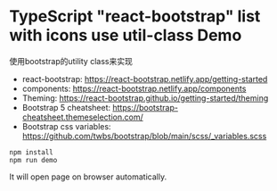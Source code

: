 TypeScript "react-bootstrap" list with icons use util-class Demo
=================================

使用bootstrap的utility class来实现

- react-bootstrap: https://react-bootstrap.netlify.app/getting-started
- components: https://react-bootstrap.netlify.app/components
- Theming: https://react-bootstrap.github.io/getting-started/theming
- Bootstrap 5 cheatsheet: https://bootstrap-cheatsheet.themeselection.com/
- Bootstrap css variables: https://github.com/twbs/bootstrap/blob/main/scss/_variables.scss

```
npm install
npm run demo
```

It will open page on browser automatically.
